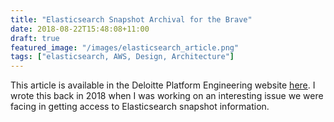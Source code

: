 ```yaml
---
title: "Elasticsearch Snapshot Archival for the Brave"
date: 2018-08-22T15:48:08+11:00
draft: true
featured_image: "/images/elasticsearch_article.png"
tags: ["elasticsearch, AWS, Design, Architecture"]
---
```


This article is available in the Deloitte Platform Engineering website [here](https://platform.deloitte.com.au/articles/2018/aws-elasticsearch-snapshot-archival-for-the-brave/). I wrote this back in 2018 when I was working on an interesting issue we were facing in getting access to Elasticsearch snapshot information.